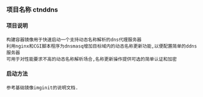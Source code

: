 ### 项目名称 ctnddns

#### 项目说明
    构建容器镜像用于快速启动一个支持动态名称解析的dns代理服务器
    利用nginx和CGI脚本程序为dnsmasq增加目标域内的动态名称更新功能,以便配置简单的ddns服务器
    可用于对性能要求不高的动态名称解析场合,名称更新操作提供可选的简单认证和加密
   
    
#### 启动方法
    参考基础镜像imginit的说明文档.
